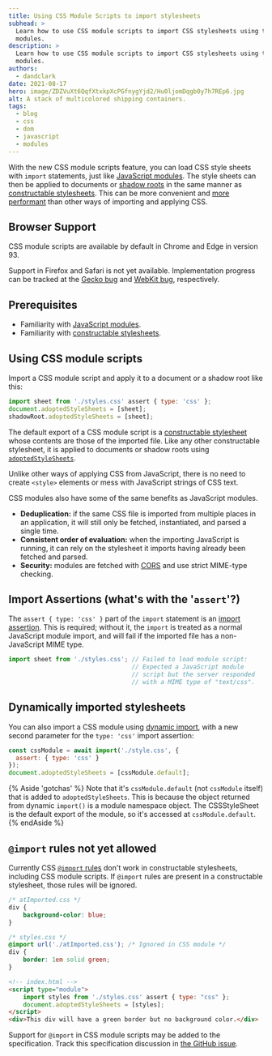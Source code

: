 ```yaml
---
title: Using CSS Module Scripts to import stylesheets
subhead: >
  Learn how to use CSS module scripts to import CSS stylesheets using the same syntax as JavaScript
  modules.
description: >
  Learn how to use CSS module scripts to import CSS stylesheets using the same syntax as JavaScript
  modules.
authors:
  - dandclark
date: 2021-08-17
hero: image/ZDZVuXt6QqfXtxkpXcPGfnygYjd2/Hu0ljomDqgb0y7h7REp6.jpg
alt: A stack of multicolored shipping containers.
tags:
  - blog
  - css
  - dom
  - javascript
  - modules
---
```


With the new CSS module scripts feature, you can load CSS style sheets with `import` statements,
just like [JavaScript
modules](https://developer.mozilla.org/docs/Web/JavaScript/Guide/Modules). The style sheets
can then be applied to documents or [shadow
roots](https://developer.mozilla.org/docs/Web/API/ShadowRoot) in the same manner as
[constructable
stylesheets](https://developers.google.com/web/updates/2019/02/constructable-stylesheets). This can
be more convenient and [more
performant](https://dandclark.github.io/json-css-module-notes/#css-module-performancememory-examples)
than other ways of importing and applying CSS.

## Browser Support

CSS module scripts are available by default in Chrome and Edge in version 93.

Support in Firefox and Safari is not yet available. Implementation progress can be tracked at the
[Gecko bug](https://bugzilla.mozilla.org/show_bug.cgi?id=1720570) and [WebKit
bug](https://bugs.webkit.org/show_bug.cgi?id=227967), respectively.

## Prerequisites

- Familiarity with [JavaScript
  modules](https://developer.mozilla.org/docs/Web/JavaScript/Guide/Modules).
- Familiarity with [constructable
  stylesheets](https://developers.google.com/web/updates/2019/02/constructable-stylesheets).

## Using CSS module scripts

Import a CSS module script and apply it to a document or a shadow root like this:

```js
import sheet from './styles.css' assert { type: 'css' };
document.adoptedStyleSheets = [sheet];
shadowRoot.adoptedStyleSheets = [sheet];
```

The default export of a CSS module script is a [constructable
stylesheet](https://developers.google.com/web/updates/2019/02/constructable-stylesheets) whose
contents are those of the imported file. Like any other constructable stylesheet, it is applied to
documents or shadow roots using
[`adoptedStyleSheets`](https://wicg.github.io/construct-stylesheets/#using-constructed-stylesheets).

Unlike other ways of applying CSS from JavaScript, there is no need to create `<style>` elements or
mess with JavaScript strings of CSS text.

CSS modules also have some of the same benefits as JavaScript modules.
- **Deduplication:** if the same CSS file is imported from multiple places in an application, it will
  still only be fetched, instantiated, and parsed a single time.
- **Consistent order of evaluation:** when the importing JavaScript is running, it can rely on the
  stylesheet it imports having already been fetched and parsed.
- **Security:** modules are fetched with [CORS](https://developer.mozilla.org/docs/Web/HTTP/CORS)
  and use strict MIME-type checking.

## Import Assertions (what's with the '`assert`'?)

The `assert { type: 'css' }` part of the `import` statement is an [import
assertion](https://v8.dev/features/import-assertions). This is required; without it, the `import` is
treated as a normal JavaScript module import, and will fail if the imported file has a
non-JavaScript MIME type.

```js
import sheet from './styles.css'; // Failed to load module script:
                                  // Expected a JavaScript module
                                  // script but the server responded
                                  // with a MIME type of "text/css".
```

## Dynamically imported stylesheets

You can also import a CSS module using [dynamic
import](https://v8.dev/features/dynamic-import#dynamic), with a new second parameter for the `type:
'css'` import assertion:

```js
const cssModule = await import('./style.css', {
  assert: { type: 'css' }
});
document.adoptedStyleSheets = [cssModule.default];
```

{% Aside 'gotchas' %}
Note that it's `cssModule.default` (not `cssModule` itself) that is added to `adoptedStyleSheets`.
This is because the object returned from dynamic `import()` is a module namespace object. The
CSSStyleSheet is the default export of the module, so it's accessed at `cssModule.default`.
{% endAside %}

## `@import` rules not yet allowed

Currently CSS [`@import` rules](https://developer.mozilla.org/docs/web/css/@import) don't work
in constructable stylesheets, including CSS module scripts. If `@import` rules are present in a
constructable stylesheet, those rules will be ignored.

```css
/* atImported.css */
div {
    background-color: blue;
}
```

```css
/* styles.css */
@import url('./atImported.css'); /* Ignored in CSS module */
div {
    border: 1em solid green;
}
```

```html
<!-- index.html -->
<script type="module">
    import styles from './styles.css' assert { type: "css" };
    document.adoptedStyleSheets = [styles];
</script>
<div>This div will have a green border but no background color.</div>
```

Support for `@import` in CSS module scripts may be added to the specification. Track this
specification discussion in [the GitHub issue](https://github.com/WICG/webcomponents/issues/870).
